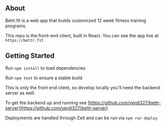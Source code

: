 ## About

Bettr.fit is a web app that builds customized 12 week fitness training programs.

This repo is the front-end client, built in React.  You can see the app live at `https://bettr.fit`

## Getting Started

Run `npm install` to load dependencies

Run `npm test` to ensure a stable build

This is only the front end client, so develop locally you'll need the backend server as well.

To get the backend up and running see [https://github.com/verdi327/bettr-server](https://github.com/verdi327/bettr-server)

Deployments are handled through Zeit and can be run via `npm run deploy`
